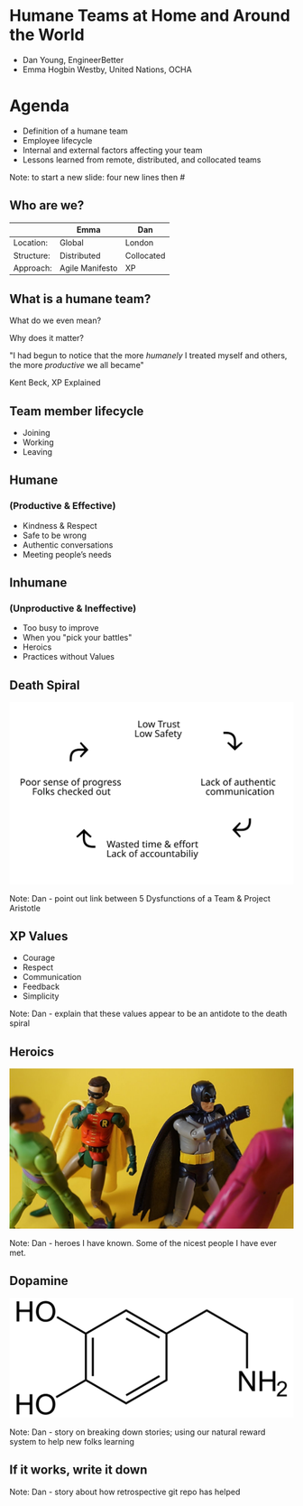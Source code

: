 # Humane Teams at Home and Around the World

- Dan Young, EngineerBetter
- Emma Hogbin Westby, United Nations, OCHA



# Agenda

- Definition of a humane team
- Employee lifecycle
- Internal and external factors affecting your team
- Lessons learned from remote, distributed, and collocated teams

Note: to start a new slide: four new lines then #



## Who are we?

||Emma|Dan|
|--|--|--|
|Location:|Global|London|
|Structure:|Distributed|Collocated|
|Approach:|Agile Manifesto|XP|



## What is a humane team?

What do we even mean?

Why does it matter?



"I had begun to notice that the more *humanely* I treated myself and others, the more *productive* we all became"

Kent Beck, XP Explained



## Team member lifecycle
* Joining
* Working
* Leaving



## Humane
### (Productive & Effective)
* Kindness & Respect
* Safe to be wrong
* Authentic conversations
* Meeting people’s needs



## Inhumane
### (Unproductive & Ineffective)
* Too busy to improve
* When you "pick your battles"
* Heroics
* Practices without Values


## Death Spiral
![Death Spiral](/images/death-spiral.svg "Death Spiral")

Note:
Dan - point out link between 5 Dysfunctions of a Team & Project Aristotle



## XP Values
* Courage
* Respect
* Communication
* Feedback
* Simplicity

Note: Dan - explain that these values appear to be an antidote to the death spiral



## Heroics
![Heroics](/images/heroics.jpg "Heroics")

Note: Dan - heroes I have known. Some of the nicest people I have ever met.



## Dopamine
![Dopamine](/images/dopamine.png "Dopamine")

Note: Dan - story on breaking down stories; using our natural reward system to help new folks learning



## If it works, write it down

Note: Dan - story about how retrospective git repo has helped
